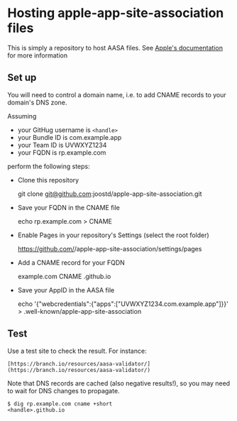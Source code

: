 # Hosting apple-app-site-association files

This is simply a repository to host AASA files. See [Apple's documentation](https://developer.apple.com/documentation/xcode/supporting-associated-domains
) for more information

## Set up

You will need to control a domain name, i.e. to add CNAME records to your domain's DNS zone.

Assuming

- your GitHug username is `<handle>`
- your Bundle ID is com.example.app
- your Team ID is UVWXYZ1234
- your FQDN is rp.example.com

perform the following steps:

- Clone this repository

    git clone git@github.com:joostd/apple-app-site-association.git

- Save your FQDN in the CNAME file

    echo rp.example.com > CNAME

- Enable Pages in your repository's Settings (select the root folder)

    https://github.com/<handle>/apple-app-site-association/settings/pages

- Add a CNAME record for your FQDN

    example.com CNAME <handle>.github.io

- Save your AppID in the AASA file

    echo '{"webcredentials":{"apps":["UVWXYZ1234.com.example.app"]}}' > .well-known/apple-app-site-association

## Test

Use a test site to check the result. For instance:

    [https://branch.io/resources/aasa-validator/](https://branch.io/resources/aasa-validator/)

Note that DNS records are cached (also negative results!), so you may need to wait for DNS changes to propagate.

    $ dig rp.example.com cname +short
    <handle>.github.io


